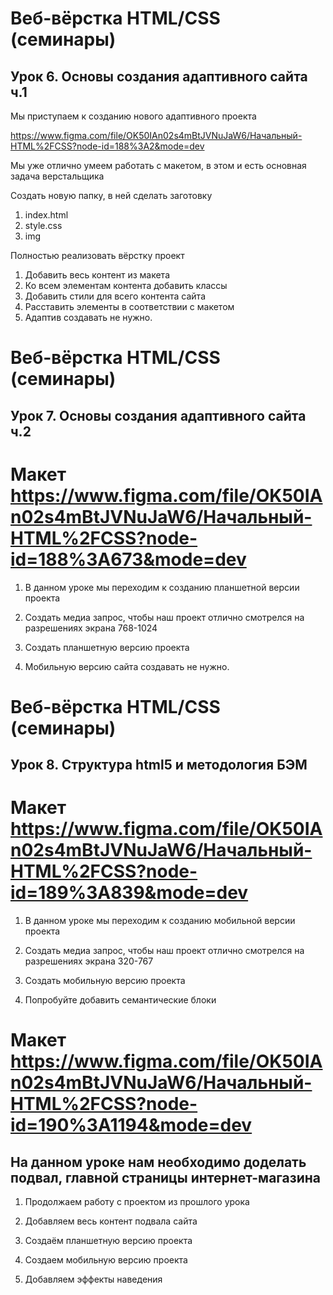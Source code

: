 # Веб-вёрстка HTML/CSS (семинары)

## Урок 6. Основы создания адаптивного сайта ч.1

Мы приступаем к созданию нового адаптивного проекта

<https://www.figma.com/file/OK50IAn02s4mBtJVNuJaW6/Начальный-HTML%2FCSS?node-id=188%3A2&mode=dev>

Мы уже отлично умеем работать с макетом, в этом и есть основная задача верстальщика

Создать новую папку, в ней сделать заготовку

1. index.html
2. style.css
3. img

Полностью реализовать вёрстку проект

1. Добавить весь контент из макета
2. Ко всем элементам контента добавить классы
3. Добавить стили для всего контента сайта
4. Расставить элементы в соответствии с макетом
5. Адаптив создавать не нужно.

# Веб-вёрстка HTML/CSS (семинары)

## Урок 7. Основы создания адаптивного сайта ч.2

# Макет <https://www.figma.com/file/OK50IAn02s4mBtJVNuJaW6/Начальный-HTML%2FCSS?node-id=188%3A673&mode=dev>

1. В данном уроке мы переходим к созданию планшетной версии проекта

2. Создать медиа запрос, чтобы наш проект отлично смотрелся на разрешениях экрана 768-1024

3. Создать планшетную версию проекта

4. Мобильную версию сайта создавать не нужно.

# Веб-вёрстка HTML/CSS (семинары)

## Урок 8. Структура html5 и методология БЭМ

# Макет <https://www.figma.com/file/OK50IAn02s4mBtJVNuJaW6/Начальный-HTML%2FCSS?node-id=189%3A839&mode=dev>

1. В данном уроке мы переходим к созданию мобильной версии проекта

2. Создать медиа запрос, чтобы наш проект отлично смотрелся на разрешениях экрана 320-767

3. Создать мобильную версию проекта

4. Попробуйте добавить семантические блоки

# Макет <https://www.figma.com/file/OK50IAn02s4mBtJVNuJaW6/Начальный-HTML%2FCSS?node-id=190%3A1194&mode=dev>

## На данном уроке нам необходимо доделать подвал, главной страницы интернет-магазина

1. Продолжаем работу с проектом из прошлого урока

2. Добавляем весь контент подвала сайта

3. Создаём планшетную версию проекта

4. Создаем мобильную версию проекта

5. Добавляем эффекты наведения
